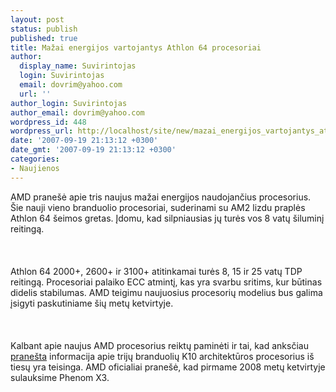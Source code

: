```yaml
---
layout: post
status: publish
published: true
title: Mažai energijos vartojantys Athlon 64 procesoriai
author:
  display_name: Suvirintojas
  login: Suvirintojas
  email: dovrim@yahoo.com
  url: ''
author_login: Suvirintojas
author_email: dovrim@yahoo.com
wordpress_id: 448
wordpress_url: http://localhost/site/new/mazai_energijos_vartojantys_athlon_64_procesoriai/
date: '2007-09-19 21:13:12 +0300'
date_gmt: '2007-09-19 21:13:12 +0300'
categories:
- Naujienos
---
```

<p>AMD pranešė apie tris naujus mažai energijos naudojančius procesorius. Šie nauji vieno branduolio procesoriai, suderinami su AM2 lizdu praplės Athlon 64 šeimos gretas. Įdomu, kad silpniausias jų turės vos 8 vatų šiluminį reitingą.<br />
<br><br />
<br>Athlon 64 2000+, 2600+ ir 3100+ atitinkamai turės 8, 15 ir 25 vatų TDP reitingą. Procesoriai palaiko ECC atmintį, kas yra svarbu sritims, kur būtinas didelis stabilumas. AMD teigimu naujuosius procesorių modelius bus galima įsigyti paskutiniame šių metų ketvirtyje.<br />
<br><br />
<br>Kalbant apie naujus AMD procesorius reiktų paminėti ir tai, kad anksčiau <a class="ns" href="http://www.technews.lt/index.php?id=Kas&amp;Id=80">pranešta</a> informacija apie trijų branduolių K10 architektūros procesorius iš tiesų yra teisinga. AMD oficialiai pranešė, kad pirmame 2008 metų ketvirtyje sulauksime Phenom X3.</p>
